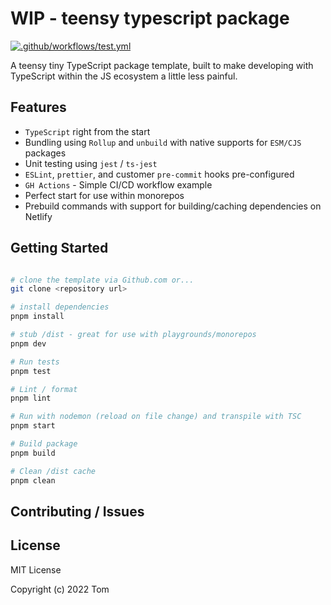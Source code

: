 # WIP - teensy typescript package

[![.github/workflows/test.yml](https://github.com/tbusillo/teensy-typescript-package/actions/workflows/test.yml/badge.svg)](https://github.com/tbusillo/teensy-typescript-package/actions/workflows/test.yml)

A teensy tiny TypeScript package template, built to make developing with TypeScript within the JS ecosystem a little less painful.

## Features

- `TypeScript` right from the start
- Bundling using `Rollup` and `unbuild` with native supports for `ESM/CJS` packages
- Unit testing using `jest` / `ts-jest`
- `ESLint`, `prettier`, and customer `pre-commit` hooks pre-configured
- `GH Actions` - Simple CI/CD workflow example
- Perfect start for use within monorepos
- Prebuild commands with support for building/caching dependencies on Netlify

## Getting Started

```bash

# clone the template via Github.com or...
git clone <repository url>

# install dependencies
pnpm install

# stub /dist - great for use with playgrounds/monorepos
pnpm dev

# Run tests
pnpm test

# Lint / format
pnpm lint

# Run with nodemon (reload on file change) and transpile with TSC
pnpm start

# Build package
pnpm build

# Clean /dist cache
pnpm clean

```

## Contributing / Issues

## License

MIT License

Copyright (c) 2022 Tom

